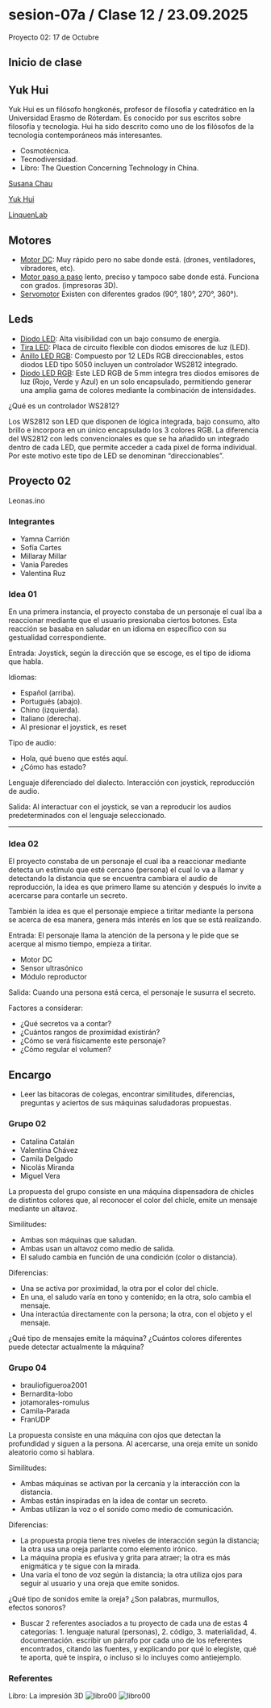 # sesion-07a / Clase 12 / 23.09.2025

Proyecto 02:  17 de Octubre

## Inicio de clase

## Yuk Hui

Yuk Hui es un filósofo hongkonés, profesor de filosofía y catedrático en la Universidad Erasmo de Róterdam. Es conocido por sus escritos sobre filosofía y tecnología. Hui ha sido descrito como uno de los filósofos de la tecnología contemporáneos más interesantes.

- Cosmotécnica.
- Tecnodiversidad.
- Libro: The Question Concerning Technology in China.

[Susana Chau](https://cl.linkedin.com/in/susana-chau)

[Yuk Hui](https://cajanegraeditora.com.ar/autores/?autor=hui-yuk)

[LinquenLab](https://liquenlab.cl/)

## Motores

- [Motor DC](https://afel.cl/collections/alta-velocidad): Muy rápido pero no sabe donde está. (drones, ventiladores, vibradores, etc).
- [Motor paso a paso](https://afel.cl/collections/paso-a-paso) lento, preciso y tampoco sabe donde está. Funciona con grados. (impresoras 3D).
- [Servomotor](https://afel.cl/collections/servomotores) Existen con diferentes grados (90°, 180°, 270°, 360°).

## Leds

- [Diodo LED](https://afel.cl/products/diodo-led-5mm-ultrabrillante-amarillo): Alta visibilidad con un bajo consumo de energía.
- [Tira LED](https://www.ledstudio.cl/cinta-led-studio-14-4wm-luz-calida-12v-ip20-5-metros/p?idsku=2613&gad_source=1&gad_campaignid=22832701091&gbraid=0AAAAAC3lBbVk3EcqAoN-CH64R4i0s6UVU&gclid=Cj0KCQjwrojHBhDdARIsAJdEJ_fHvfFZk9yQCcxefMnpzpdf753iTM_aG5BkuahinVsrTLfUK7_0E4waAkHYEALw_wcB): Placa de circuito flexible con diodos emisores de luz (LED).
- [Anillo LED RGB](https://afel.cl/products/anillo-led-rgb-neopixel-12-leds-ws2812): Compuesto por 12 LEDs RGB direccionables, estos diodos LED tipo 5050 incluyen un controlador WS2812 integrado.
- [Diodo LED RGB](https://afel.cl/products/diodo-led-rgb-5mm): Este LED RGB de 5 mm integra tres diodos emisores de luz (Rojo, Verde y Azul) en un solo encapsulado, permitiendo generar una amplia gama de colores mediante la combinación de intensidades.

¿Qué es un controlador WS2812?

Los WS2812 son LED que disponen de lógica integrada, bajo consumo, alto brillo e incorpora en un único encapsulado los 3 colores RGB. La diferencia del WS2812 con leds convencionales es que se ha añadido un integrado dentro de cada LED, que permite acceder a cada pixel de forma individual. Por este motivo este tipo de LED se denominan “direccionables”.

## Proyecto 02

Leonas.ino

### Integrantes

- Yamna Carrión
- Sofía Cartes
- Millaray Millar
- Vania Paredes
- Valentina Ruz

### Idea 01

En una primera instancia, el proyecto constaba de un personaje el cual iba a reaccionar mediante que el usuario presionaba ciertos botones. Esta reacción se basaba en saludar en un idioma en específico con su gestualidad correspondiente.

Entrada: Joystick, según la dirección que se escoge, es el tipo de idioma que habla.

Idiomas:

- Español (arriba).
- Portugués (abajo).
- Chino (izquierda).
- Italiano (derecha).
- Al presionar el joystick, es reset

Tipo de audio:

- Hola, qué bueno que estés aquí.
- ¿Cómo has estado?

Lenguaje diferenciado del dialecto.
Interacción con joystick, reproducción de audio.

Salida: Al interactuar con el joystick, se van a reproducir los audios predeterminados con el lenguaje seleccionado.

--------

### Idea 02

El proyecto constaba de un personaje el cual iba a reaccionar mediante detecta un estímulo que esté cercano (persona) el cual lo va a llamar y detectando la distancia que se encuentra cambiara el audio de reproducción, la idea es que primero llame su atención y después lo invite a acercarse para contarle un secreto.

También la idea es que el personaje empiece a tiritar mediante la persona se acerca de esa manera, genera más interés en los que se está realizando.

Entrada: El personaje llama la atención de la persona y le pide que se acerque al mismo tiempo, empieza a tiritar.

- Motor DC
- Sensor ultrasónico
- Módulo reproductor

Salida: Cuando una persona está cerca, el personaje le susurra el secreto.

Factores a considerar:

- ¿Qué secretos va a contar?
- ¿Cuántos rangos de proximidad existirán?
- ¿Cómo se verá físicamente este personaje?
- ¿Cómo regular el volumen?

## Encargo

- Leer las bitacoras de colegas, encontrar similitudes, diferencias, preguntas y aciertos de sus máquinas saludadoras propuestas.

### Grupo 02 

- Catalina Catalán
- Valentina Chávez
- Camila Delgado
- Nicolás Miranda
- Miguel Vera

La propuesta del grupo consiste en una máquina dispensadora de chicles de distintos colores que, al reconocer el color del chicle, emite un mensaje mediante un altavoz.

Similitudes:
- Ambas son máquinas que saludan.
- Ambas usan un altavoz como medio de salida.
- El saludo cambia en función de una condición (color o distancia).

Diferencias:
- Una se activa por proximidad, la otra por el color del chicle.
- En una, el saludo varía en tono y contenido; en la otra, solo cambia el mensaje.
- Una interactúa directamente con la persona; la otra, con el objeto y el mensaje.

¿Qué tipo de mensajes emite la máquina?
¿Cuántos colores diferentes puede detectar actualmente la máquina?

### Grupo 04

- brauliofigueroa2001
- Bernardita-lobo
- jotamorales-romulus
- Camila-Parada
- FranUDP

La propuesta consiste en una máquina con ojos que detectan la profundidad y siguen a la persona. Al acercarse, una oreja emite un sonido aleatorio como si hablara.

Similitudes:

- Ambas máquinas se activan por la cercanía y la interacción con la distancia.
- Ambas están inspiradas en la idea de contar un secreto.
- Ambas utilizan la voz o el sonido como medio de comunicación.
  
Diferencias:

- La propuesta propia tiene tres niveles de interacción según la distancia; la otra usa una oreja parlante como elemento irónico.
- La máquina propia es efusiva y grita para atraer; la otra es más enigmática y te sigue con la mirada.
- Una varía el tono de voz según la distancia; la otra utiliza ojos para seguir al usuario y una oreja que emite sonidos.

¿Qué tipo de sonidos emite la oreja? ¿Son palabras, murmullos, efectos sonoros?

- Buscar 2 referentes asociados a tu proyecto de cada una de estas 4 categorías: 1. lenguaje natural (personas), 2. código, 3. materialidad, 4. documentación. escribir un párrafo por cada uno de los referentes encontrados, citando las fuentes, y explicando por qué lo elegiste, qué te aporta, qué te inspira, o incluso si lo incluyes como antiejemplo.
  
### Referentes

Libro: La impresión 3D 
![libro00](./imagenes/libro00.png)
![libro00](./imagenes/libro00.png)

